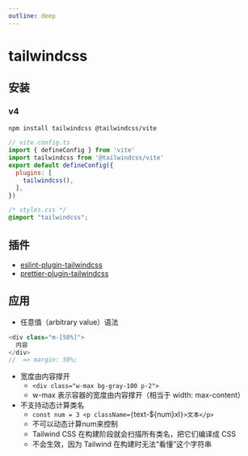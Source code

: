 ```yaml
---
outline: deep
---
```

# tailwindcss
## 安装
### v4
```bash
npm install tailwindcss @tailwindcss/vite
```
```js
// vite.config.ts
import { defineConfig } from 'vite'
import tailwindcss from '@tailwindcss/vite'
export default defineConfig({
  plugins: [
    tailwindcss(),
  ],
})
```
```css
/* styles.css */
@import "tailwindcss";
```
## 插件
- [eslint-plugin-tailwindcss](https://github.com/francoismassart/eslint-plugin-tailwindcss)
- [prettier-plugin-tailwindcss](https://github.com/tailwindlabs/prettier-plugin-tailwindcss)
## 应用
- 任意值（arbitrary value）语法
```js
<div class="m-[50%]">
  内容
</div>
//  => margin: 50%;
```
- 宽度由内容撑开
  - `<div class="w-max bg-gray-100 p-2">`
  - w-max 表示容器的宽度由内容撑开（相当于 width: max-content）
- 不支持动态计算类名
  - `const num = 3 <p className={`text-${num}xl`}>文本</p>` 
  - 不可以动态计算num来控制
  - Tailwind CSS 在构建阶段就会扫描所有类名，把它们编译成 CSS
  - 不会生效，因为 Tailwind 在构建时无法“看懂”这个字符串

